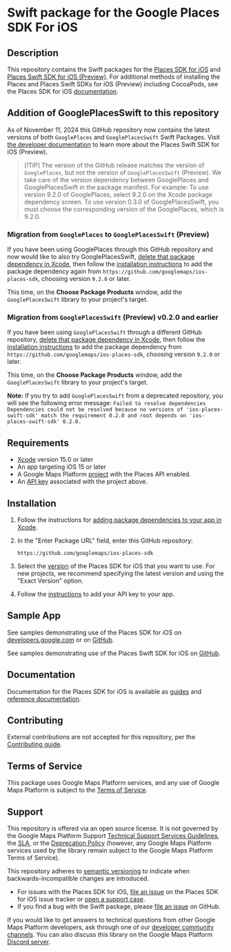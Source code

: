 <!--* freshness: { exempt: true } *-->

# Swift package for the Google Places SDK For iOS

## Description

This repository contains the Swift packages for the
[Places SDK for iOS](https://developers.google.com/maps/documentation/places/ios-sdk)
and
[Places Swift SDK for iOS (Preview)](https://developers.google.com/maps/documentation/places/ios-sdk/reference/swift/Classes).
For additional methods of installing the Places and Places Swift SDKs for iOS
(Preview) including CocoaPods, see the Places SDK for iOS
[documentation](https://developers.google.com/maps/documentation/places/ios-sdk/config).

## Addition of GooglePlacesSwift to this repository

As of November 11, 2024 this GitHub repository now contains the latest versions
of both `GooglePlaces` and `GooglePlacesSwift` Swift Packages. Visit
[the developer documentation](https://developers.google.com/maps/documentation/places/ios-sdk/google-places-swift)
to learn more about the Places Swift SDK for iOS (Preview).

> [!TIP] The version of the GitHub release matches the version of
> `GooglePlaces`, but not the version of `GooglePlacesSwift` (Preview). We take
> care of the version dependency between GooglePlaces and GooglePlacesSwift in
> the package manifest. For example: To use version 9.2.0 of GooglePlaces,
> select 9.2.0 on the Xcode package dependency screen. To use version 0.3.0 of
> GooglePlacesSwift, you must choose the corresponding version of the
> GooglePlaces, which is 9.2.0.

### Migration from `GooglePlaces` to `GooglePlacesSwift` (Preview)

If you have been using GooglePlaces through this GitHub repository and now would
like to also try GooglePlacesSwift,
[delete that package dependency in Xcode](https://developer.apple.com/documentation/xcode/adding-package-dependencies-to-your-app#Delete-a-package-dependency),
then follow the [installation instructions](#installation) to add the package
dependency again from `https://github.com/googlemaps/ios-places-sdk`, choosing
version `9.2.0` or later.

This time, on the **Choose Package Products** window, add the
`GooglePlacesSwift` library to your project's target.

### Migration from `GooglePlacesSwift` (Preview) v0.2.0 and earlier

If you have been using `GooglePlacesSwift` through a different GitHub
repository,
[delete that package dependency in Xcode](https://developer.apple.com/documentation/xcode/adding-package-dependencies-to-your-app#Delete-a-package-dependency),
then follow the [installation instructions](#installation) to add the package
dependency from `https://github.com/googlemaps/ios-places-sdk`, choosing version
`9.2.0` or later.

This time, on the **Choose Package Products** window, add the
`GooglePlacesSwift` library to your project's target.

**Note:** If you try to add `GooglePlacesSwift` from a deprecated repository, you will see the following error message: `Failed to resolve dependencies Dependencies could not be resolved because no versions of 'ios-places-swift-sdk' match the requirement 0.2.0 and root depends on 'ios-places-swift-sdk' 0.2.0.`

## Requirements

-   [Xcode](https://developer.apple.com/xcode/) version 15.0 or later
-   An app targeting iOS 15 or later
-   A Google Maps Platform
    [project](https://developers.google.com/maps/documentation/places/ios-sdk/cloud-setup)
    with the Places API enabled.
-   An
    [API key](https://developers.google.com/maps/documentation/places/ios-sdk/get-api-key)
    associated with the project above.

## Installation

1.  Follow the instructions for
    [adding package dependencies to your app in Xcode](https://developer.apple.com/documentation/xcode/adding-package-dependencies-to-your-app).

2.  In the "Enter Package URL" field, enter this GitHub repository:

    ```
    https://github.com/googlemaps/ios-places-sdk
    ```

3.  Select the
    [version](https://developers.google.com/maps/documentation/places/ios-sdk/versions)
    of the Places SDK for iOS that you want to use. For new projects, we
    recommend specifying the latest version and using the "Exact Version"
    option.

4.  Follow the
    [instructions](https://developers.google.com/maps/documentation/places/ios-sdk/config#get-an-api-key)
    to add your API key to your app.

## Sample App

See samples demonstrating use of the Places SDK for iOS on
[developers.google.com](https://developers.google.com/maps/documentation/places/ios-sdk/code-samples)
or on [GitHub](https://github.com/googlemaps-samples/maps-sdk-for-ios-samples).

See samples demonstrating use of the Places Swift SDK for iOS on [GitHub](https://github.com/googlemaps-samples/ios-places-sdk-samples).

## Documentation

Documentation for the Places SDK for iOS is available as
[guides](https://developers.google.com/maps/documentation/places/ios-sdk) and
[reference documentation](https://developers.google.com/maps/documentation/places/ios-sdk/reference).

## Contributing

External contributions are not accepted for this repository, per the
[Contributing guide](https://github.com/googlemaps/ios-places-sdk/blob/main/CONTRIBUTING.md).

## Terms of Service

This package uses Google Maps Platform services, and any use of Google Maps
Platform is subject to the
[Terms of Service](https://cloud.google.com/maps-platform/terms).

## Support

This repository is offered via an open source license. It is not governed by the
Google Maps Platform Support
[Technical Support Services Guidelines](https://cloud.google.com/maps-platform/terms/tssg),
the [SLA](https://cloud.google.com/maps-platform/terms/sla), or the
[Deprecation Policy](https://cloud.google.com/maps-platform/terms) (however, any
Google Maps Platform services used by the library remain subject to the Google
Maps Platform Terms of Service).

This repository adheres to [semantic versioning](https://semver.org/) to
indicate when backwards-incompatible changes are introduced.

-   For issues with the Places SDK for iOS,
    [file an issue](https://developers.google.com/maps/documentation/places/ios-sdk/support#issue-tracker)
    on the Places SDK for iOS issue tracker or
    [open a support case](https://developers.google.com/maps/documentation/places/ios-sdk/support#contact-maps-support).
-   If you find a bug with the Swift package, please
    [file an issue](https://github.com/googlemaps/ios-places-sdk/issues) on
    GitHub.

If you would like to get answers to technical questions from other Google Maps
Platform developers, ask through one of our
[developer community channels](https://developers.google.com/maps/developer-community).
You can also discuss this library on the Google Maps Platform
[Discord server](https://discord.gg/hYsWbmk).
